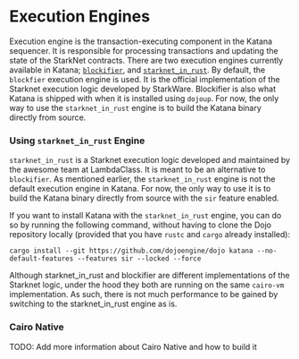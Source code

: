 # Execution Engines

Execution engine is the transaction-executing component in the Katana sequencer. It is responsible for processing transactions and updating the state of the StarkNet contracts. There are two execution engines currently available in Katana; [`blockifier`](https://github.com/starkware-libs/blockifier), and [`starknet_in_rust`](https://github.com/lambdaclass/starknet_in_rust). By default, the `blockfier` execution engine is used. It is the official implementation of the Starknet execution logic developed by StarkWare. Blockifier is also what Katana is shipped with when it is installed using `dojoup`. For now, the only way to use the `starknet_in_rust` engine is to build the Katana binary directly 
from source.

### Using `starknet_in_rust` Engine

`starknet_in_rust` is a Starknet execution logic developed and maintained by the awesome team at LambdaClass. It is meant to be an alternative to `blockifier`.
As mentioned earlier, the `starknet_in_rust` engine is not the default execution engine in Katana. For now, the only way to use it is to build the Katana binary directly from source with the `sir` feature enabled.

If you want to install Katana with the `starknet_in_rust` engine, you can do so by running the following command, without having to clone the Dojo repository locally (provided that you have `rustc` and `cargo` already installed):

```console
cargo install --git https://github.com/dojoengine/dojo katana --no-default-features --features sir --locked --force 
```

Although starknet_in_rust and blockifier are different implementations of the Starknet logic, under the hood they both are running on the same `cairo-vm` implementation. As such, there is not much performance to be gained by switching to the starknet_in_rust engine as is.

### Cairo Native

TODO: Add more information about Cairo Native and how to build it









